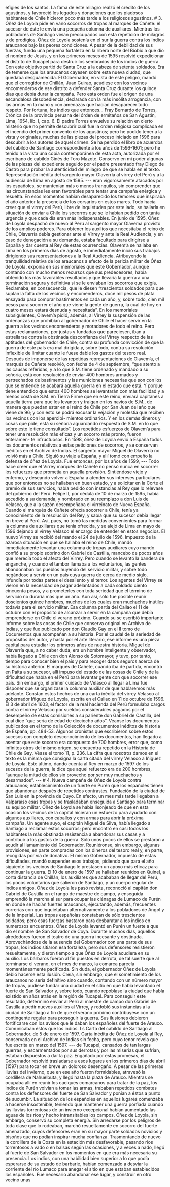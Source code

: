 efigies de los santos. La fama de este milagro realzó el crédito de los agustinos, y favoreció los legados y donaciones que los piadosos habitantes de Chile hicieron poco más tarde a los religiosos agustinos. # 3. Óñez de Loyola pide en vano socorros de tropas al marqués de Cañete: el sucesor de éste le envía una pequeña columna de auxiliares. Mientras los pobladores de Santiago vivían preocupados con esta repetición de milagros y de prodigios, Óñez de Loyola sostenía en el sur la guerra contra los indios araucanos bajo las peores condiciones. A pesar de la debilidad de sus fuerzas, fundó una pequeña fortaleza en la ribera norte del Biobío a que dio el nombre de Jesús, y en los primeros meses de 1595 resolvió expedicionar el distrito de Tucapel para destruir los sembrados de los indios de guerra. Con este objetivo partió de Santa Cruz a la cabeza de setenta soldados. Era de temerse que los araucanos cayesen sobre esta nueva ciudad, que quedaba desguamecida. El Gobernador, en vista de este peligro, mandó que el corregidor de Chillán, Juan Guirao, acudiese con los vecinos encomenderos de ese distrito a defender Santa Cruz durante los quince días que debía durar la campaña. Pero esta orden fue el origen de una escandalosa desobediencia, declarada con la más insólita arrogancia, con las armas en la mano y con amenazas que hacían desaparecer todo respeto. Por fortuna, los indios que entonces... Fray Bernardo de Torres, Crónica de la provincia peruana del órden de ermitaños de San Agustín, Lima, 1654, lib. I, cap. 6. El padre Torres envuelve su relación en cierto misterio que no permite descubrir cuál fue la orden religiosa complicada en el incendio del primer convento de los agustinos; pero he podido tener a la vista y originales, muchas de las piezas del proceso iniciado en 1596 para descubrir a los autores de aquel crimen. Se ha perdido el libro de acuerdos del cabildo de Santiago correspondiente a los años de 1596-1601; pero he tenido a la vista una copia contemporánea de esta acta, autorizada por el escribano de cabildo Ginés de Toro Mazote. Conservo en mi poder algunas de las piezas del expediente seguido por el padre presentado fray Diego de Castro para probar la autenticidad del milagro de que se habla en el texto. Representación inédita del sargento mayor Olaverría al virrey del Perú y a la audiencia de Lima en agosto de 1595. --- eran vigorosamente atacados por los españoles, se mantenían más o menos tranquilos, sin comprender que las circunstancias les eran favorables para tentar una campaña enérgica y resuelta. En esos momentos habían desaparecido los temores que inspiraba el año anterior la presencia de los corsarios en estos mares. Todo hacía creer que el virrey del Perú, libre de inquietudes por este lado, se hallaría en situación de enviar a Chile los socorros que se le habían pedido con tanta urgencia y que cada día eran más indispensables. En junio de 1595, Óñez de Loyola despachó de nuevo al Perú al sargento mayor Olavema provisto de los amplios poderes. Para obtener los auxilios que necesitaba el reino de Chile, Olaverría debía gestionar ante el Virrey y ante la Real Audiencia; y en caso de denegación a su demanda, estaba facultado para dirigirse a España y dar cuenta al Rey de estas ocurrencias. Olavem’a se hallaba en Lima en los primeros días de agosto, e inmediatamente inició sus trabajos dirigiendo sus representaciones a la Real Audiencia. Atribuyendo la tranquilidad relativa de los araucanos a efecto de la pericia militar de Óñez de Loyola, exponía en sus memoriales que este Gobernador, aunque contando con mucho menos recursos que sus predecesores, había obtenido los más favorables resultados y que llevaría la guerra a una terminación segura y definitiva si se le enviaban los socorros que exigía. Reclamaba, en consecuencia, que le diesen “trescientos soldados para que suplan la falta de los vecinos y encomenderos, doce mil pesos de plata ensayada para comprar bastimentos en cada un año, y, sobre todo, cien mil pesos para socorrer el año que viene la gente de guerra, la cual de hoy en cuatro meses estará desnuda y necesitada”. En los memoriales subsiguientes, Olavem’a pidió, además, al Virrey la suspensión de las ordenanzas que prohibían al gobernador de Chile el hacer servir en la guerra a los vecinos encomenderos y moradores de todo el reino. Pero estas reclamaciones, por justas y fundadas que pareciesen, iban a estrellarse contra la obstinada desconfianza del Virrey respecto de las aptitudes del gobernador de Chile, contra su profunda convicción de que la guerra de este país era mal dirigida y, sobre todo, contra su resolución inflexible de limitar cuanto le fuese dable los gastos del tesoro real. Después de imponerse de las repetidas representaciones de Olavem’a, el marqués de Cañete resolvió, con fecha de 4 de septiembre, “que atento a las causas referidas, y a lo que S.M. tiene ordenado y mandado a su señoría, está con resolución de enviar 400 hombres armados y pertrechados de bastimentos y las municiones necesarias que son con los que se entiende se acabará aquella guerra en el estado que está. Y porque tiene entendido que estos 400 hombres se levantarán con más facilidad y a menos costa de S.M. en Tierra Firme que en este reino, enviará capitanes a aquella tierra para que los levanten y traigan en los navíos de S.M., de manera que puedan estar en el reino de Chile por San Juan del año que viene de 96; y con esto se podrá excusar la vejación y molestia que reciben los vecinos con los apercibi- mientos ordinarios. Y en los demás dineros y cosas que pide, está su señoría aguardando respuesta de S.M. en lo que sobre esto le tiene consultado”. Los repetidos esfuerzos de Olavem’a para tener una resolución más eficaz y un socorro más pronto, fueron enteramen- te infructuosos. En 1598, óñez de Loyola envió a España todos los documentos relativos a estas peticiones de socorros, y se conservan inéditos en el Archivo de Indias. El sargento mayor Miguel de Olaverría no volvió más a Chile. Siguió su viaje a España, y allí tomó con empeño la defensa de óñez de Loyola. Fue entonces, por los años de 1599, --- Todo hace creer que el Virrey marqués de Cañete no pensó nunca en socorrer los refuerzos que prometía en aquella provisión. Sintiéndose viejo y enfermo, y deseando volver a España a atender sus intereses particulares que por entonces no se hallaban en buen estado, y a solicitar en la Corte el premio de sus servicios, había pedido con instancias al Rey que lo relevase del gobierno del Perú. Felipe II, por cédula de 10 de marzo de 1595, había accedido a su demanda, y nombrado en su reemplazo a don Luis de Velasco, que a la sazón desempeñaba el virreinato de Nueva España. Cuando el marqués de Cañete ofrecía socorrer a Chile, tenía ya conocimiento de la resolución del Rey, y sabía que su sucesor debía llegar en breve al Perú. Así, pues, no tomó las medidas convenientes para formar la columna de auxiliares que tenía ofrecida, y se alejó de Lima en mayo de 1596 dejando al virrey Velasco el encargo de entender en estos negocios. El nuevo Virrey se recibió del mando el 24 de julio de 1596. Impuesto de la azarosa situación en que se hallaba el reino de Chile, mandó inmediatamente levantar una columna de tropas auxiliares cuyo mando confió a su propio sobrino don Gabriel de Castilla, mancebo de pocos años que merecía todo el afecto del Virrey. Pero cuando se levantó la bandera de enganche, y cuando el tambor llamaba a los voluntarios, las gentes abandonaban los pueblos huyendo del servicio militar, y sobre todo negándose a servir en un país cuya guerra de cerca de medio siglo, infundía por todas partes el desaliento y el terror. Los agentes del Virrey se vieron en la necesidad de pagar adelantados a cada soldado ciento cincuenta pesos, y a prometerles con toda seriedad que el término de servicio no duraría más que un año. Aun así, sólo fue posible reunir doscientos quince hombres, muchos de los cuales eran muchachos inútiles todavía para el servicio militar. Esa columna partía del Callao el 11 de octubre con el propósito de alcanzar a servir en la campaña que debía emprenderse en Chile el verano próximo. Cuando su se escribió importante informe sobre las cosas de Chile que conserva original en Archivo de Indias, y que fue publicado por don Claudio Gay en el II tomo de Documentos que acompañan a su historia. Por el caudal de la seriedad de propósitos del autor, y hasta por el arte literario, ese informe es una pieza capital para estudiar los primeros años de nuestra historia. Miguel de Olaverría que, a no caber duda, era un hombre inteligente y observador, había llegado a Chile con don Alonso de Sotomayor, y tuvo, por tanto, tiempo para conocer bien el país y para recoger datos seguros acerca de su historia anterior. El marqués de Cañete, cuando iba de partida, encontró en Paita a su sucesor, allí impuso del estado de las cosas de Chile y de la dificultad que había en el Perú para levantar gente con que socorrer ese país. Sin embargo, el primer cuidado de Velasco al llegar a Lima fue disponer que se organizase la columna auxiliar de que hablaremos más adelante. Constan estos hechos de una carta inédita del virrey Velasco al gobernador Iñiguez de Loyola, escrita en el Callao en 11 de octubre de 1596. El 3 de abril de 1603, el factor de la real hacienda del Perú formulaba cargos contra el virrey Velasco por sueldos considerables pagados por el desempeño de estas comisiones a su pariente don Gabriel de Castilla, del cual dice “que sería de edad de dieciocho años”. Véanse los documentos publicados en el tomo de la Colección de documentos inéditos de historia de España, pp. 484-53. Algunos cronistas que escribieron sobre estos sucesos con completo desconocimiento de los documentos, han llegado a asentar que este socorro era compuesto de 700 hombres, error que, como infinitos otros del mismo origen, se encuentra repetido en la Historia de Chile de Gay. Véase el tomo 11, p. 236. La cifra que nosotros damos en el texto es la misma que consigna la carta citada del virrey Velasco a Iñiguez de Loyola. Este último, dando cuenta al Rey en marzo de 1597 de los sucesos de la guerra, le dice que aquel refuerzo era de 200 hombres, “aunque la mitad de ellos sin provecho por ser muy muchachos y desarmados”. --- # 4. Nueva campaña de Óñez de Loyola contra araucanos; establecimiento de un fuerte en Purén que los españoles tienen que abandonar después de repetidos contrastes. Fundación de la ciudad de San Luis en la provincia de Cuyo. En efecto, un mes más tarde llegaban a Valparaíso esas tropas y se trasladaban enseguida a Santiago para terminar su equipo militar. Óñez de Loyola se había lisonjeado de que en esta ocasión los vecinos de la capital hicieran un esfuerzo para ayudarlo con algunos auxiliares, con caballos y con armas para abrir la próxima campaña. Un agente suyo, el capitán Miguel de Silva, había llegado a Santiago a reclamar estos socorros; pero encontró en casi todos los habitantes la más obstinada resistencia a abandonar sus casas y a contribuir a los gastos de la guerra. Sólo unos pocos de ellos se prestaron a acudir al llamamiento del Gobernador. Reuniéronse, sin embargo, algunas provisiones, en parte compradas con los dineros del tesoro real y, en parte, recogidas por vía de donativo. El mismo Gobernador, impuesto de estas dificultades, mandó suspender esos trabajos, pidiendo que para el año siguiente los vecinos de Santiago le prestasen un apoyo más eficaz para continuar la guerra. El 10 de enero de 1597 se hallaban reunidos en Quinel, a corta distancia de Chillán, los auxiliares que acababan de llegar del Perú, los pocos voluntarios que salieron de Santiago, y un cuerpo regular de indios amigos. Óñez de Loyola les pasó revista, reconoció al capitán don Gabriel de Castilla en el rango de maestre de campo, y enseguida emprendió la marcha al sur para ocupar las ciénagas de Lumaco de Purén en donde se hacían fuertes araucanos, ejecutando, además, frecuentes correrías con que inquietaban alternativamente a los pobladores de Angol y de la Imperial. Las tropas españolas constaban de sólo trescientos soldados; pero esas fuerzas bastaron para desbaratar a los indios en numerosos encuentros. Óñez de Loyola levantó en Purén un fuerte a que dio el nombre de San Salvador de Coya. Durante muchos días, aquellos alrededores fueron el teatro de una guerra incesante y obstinada. Aprovechándose de la ausencia del Gobernador con una parte de sus tropas, los indios sitiaron esa fortaleza, pero sus defensores resistieron resueltamente, y dieron tiempo a que Óñez de Loyola acudiera en su auxilio. Los bárbaros fueron al fin puestos en derrota, de tal suerte que al terminarse el verano, en el mes de marzo, la comarca parecía momentáneamente pacificada. Sin duda, el gobernador Óñez de Loyola debió hacerse esta ilusión. Creía, sin embargo, que el sometimiento de los araucanos no sería definitivo sino cuando, contando con un número mayor de tropas, pudiese fundar una ciudad en el sitio en que había levantado el fuerte de San Salvador y, sobre todo, cuando repoblase la ciudad que había existido en años atrás en la región de Tucapel. Para conseguir este resultado, determinó enviar al Perú al maestre de campo don Gabriel de Castilla a pedir nuevos auxilios al Virrey, y redobló sus instancias a la ciudad de Santiago a fin de que el verano próximo contribuyese con un contingente regular para proseguir la guerra. Sus ilusiones debieron fortificarse con los avisos que le daban los españoles del fuerte de Arauco. Comunicaban éstos que los indios. I s Carta del cabildo de Santiago al Gobernador. de 5 de enero de 1597. Carta inédita de Óñez de Loyola al Rey, conservada en el Archivo de Indias sin fecha, pero cuyo tenor revela que fue escrita en marzo del 1597. --- de Tucapel, cansados de tan largas guerras, y escarmentados por sus derrotas y por las miserias que sufrían, estaban dispuestos a dar la paz. Engañado por estas promesas, el Gobernador resolvió trasladarse a esos lugares en los primeros días de abril (1597) para tocar en breve un doloroso desengaño. A pesar de las primeras lluvias del invierno, que en ese año fueron formidables, atravesó la cordillera de Nahuelbuta, y llegó hasta la plaza de Arauco. Mientras se ocupaba allí en reunir los caciques comarcanos para tratar de la paz, los indios de Purén volvían a tomar las armas, trababan repetidos combates contra los defensores del fuerte de San Salvador y ponían a éstos a punto de sucumbir. La situación de los españoles en aquellos lugares comenzaba a hacerse insostenible, teniendo que mantener una guerra porfiada cuando las lluvias torrentosas de un invierno excepcional habían aumentado las aguas de los ríos y hecho intransitables los campos. Óñez de Loyola, sin embargo, conservó su completa energía. Sin arredarse por los peligros de toda clase que lo rodeaban, marchó resueltamente en socorro del fuerte amenazado, cuyos defensores eran en su mayor parte soldados novicios y bisoños que no podían inspirar mucha confianza. Trasmontando de nuevo la cordillera de la Costa en la estación más desfavorable, pasando ríos torrentosos a vado o en balsas según las ocasiones, y a veces a nado, llegó al fuerte de San Salvador en los momentos en que era más necesaria su presencia. Los indios, con una habilidad bien superior a lo que podía esperarse de su estado de barbarie, habían comenzado a desviar la corriente del río Lumaco para anegar el sitio en que estaban establecidos los españoles. Fue necesario abandonar ese lugar, y construir en otro vecino unas